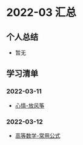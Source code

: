 # 2022-03 汇总

## 个人总结
* 暂无

## 学习清单
### 2022-03-11
* [心情-放风筝](./2022-03-11/心情-放风筝.md)

### 2022-03-12
* [高等数学-常用公式](./2022-03-12/高等数学-常用公式.md)
